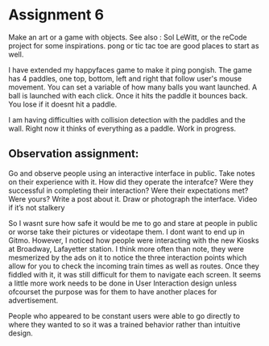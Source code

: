 # Assignment 6
Make an art or a game with objects. See also : Sol LeWitt, or the reCode project for some inspirations. pong or tic tac toe are good places to start as well.

I have extended my happyfaces game to make it ping pongish. The game has 4 paddles, one top, bottom, left and right that follow user's mouse movement. You can set a variable of how many balls you want launched. A ball is launched with each click. Once it hits the paddle it bounces back. You lose if it doesnt hit a paddle.

I am having difficulties with collision detection with the paddles and the wall. Right now it thinks of everything as a paddle. Work in progress.


## Observation assignment:
Go and observe people using an interactive interface in public. Take notes on their experience with it. How did they operate the interafce? Were they successful in completing their interaction? Were their expectations met? Were yours? Write a post about it. Draw or photograph the interface. Video if it’s not stalkery

So I wasnt sure how safe it would be me to go and stare at people in public or worse take their pictures or videotape them. I dont want to end up in Gitmo. However, I noticed how people were interacting with the new Kiosks at Broadway, Lafayetter station. I think more often than note, they were mesmerized by the ads on it to notice the three interaction points which allow for you to check the incoming train times as well as routes. Once they fiddled with it, it was still difficult for them to navigate each screen. It seems a little more work needs to be done in User Interaction design unless ofcourset the purpose was for them to have another places for advertisement. 

People who appeared to be constant users were able to go directly to where they wanted to so it was a trained behavior rather than intuitive design.